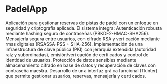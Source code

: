 # PadelApp
Aplicación para gestionar reservas de pistas de pádel con un enfoque en  seguridad y criptografía aplicada.
El sistema integra:
Autenticación robusta mediante hashing seguro de contraseñas (PBKDF2-HMAC-SHA256).
Mensajería segura entre usuarios, con cifrado RSA y veri cación mediante rmas digitales (RSASSA-PSS + SHA-256).
Implementación de una infraestructura de clave pública (PKI) con jerarquía extendida (autoridad raíz y subordinadas),
emisión/veri cación de certi cados y control de identidad de usuarios.
Protección de datos sensibles mediante almacenamiento cifrado en base de datos y recuperación de claves con contraseña
maestra.
Desarrollo de una interfaz grá ca funcional (Tkinter) que permite gestionar usuarios, reservas, mensajería y certi cados.
